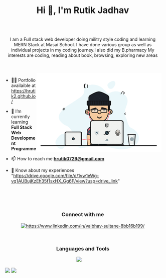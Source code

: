 <h1 align="center">Hi 👋, I'm Rutik Jadhav</h1>
<br>
<br>
<p align="center">I am a Full stack web developer doing militry style coding and learning MERN Stack at Masai School. I have done various group as well as individual projects in my coding journey.I also did my B.pharmacy My interests are coding, reading about book, browsing, exploring new areas
   </p>
<br>
<br>
<img align="right" width="400" src="https://raw.githubusercontent.com/SandunWebDev/SandunWebDev/main/assets/developer_coding_1.gif" alt="">



- 👨‍💻 Portfolio availaible at https://hrutik2.github.io/

- 🌱 I’m currently learning **Full Stack Web Development Programme**

- 📫 How to reach me **hrutik0729@gmail.com**

- 📄 Know about my experiences "https://drive.google.com/file/d/1vw1eWg-vq1AUBujKzEh35f1sxHX_Gg6F/view?usp=drive_link"
<br>
<br>

<br>

<h3 align="center">Connect with me</h3>
<p align="center">
  <a href="https://www.linkedin.com/in/hrutik-jadhav-56ba96247/" target="blank"><img align="center" src="https://raw.githubusercontent.com/rahuldkjain/github-profile-readme-generator/master/src/images/icons/Social/linked-in-alt.svg" alt="https://www.linkedin.com/in/vaibhav-sultane-8bb16b199/" height="30" width="40" /></a>

</p>
<br>

<h3 align="center">Languages and Tools</h3>
<p align="center"> 
    <img src="https://camo.githubusercontent.com/9d07c04bdd98c662d5df9d4e1cc1de8446ffeaebca330feb161f1fb8e1188204/68747470733a2f2f696d672e736869656c64732e696f2f62616467652f4a6176615363726970742d4637444631453f7374796c653d666f722d7468652d6261646765266c6f676f3d6a617661736372697074266c6f676f436f6c6f723d626c61636b" alt="">
    <img src="https://camo.githubusercontent.com/d63d473e728e20a286d22bb2226a7bf45a2b9ac6c72c59c0e61e9730bfe4168c/68747470733a2f2f696d672e736869656c64732e696f2f62616467652f48544d4c352d4533344632363f7374796c653d666f722d7468652d6261646765266c6f676f3d68746d6c35266c6f676f436f6c6f723d7768697465" alt="">
    <img src="https://camo.githubusercontent.com/d2ad175e0a971e33a3b44320b2e6459fb0c515331a131c5e8d65959471c232ce/68747470733a2f2f696d672e736869656c64732e696f2f62616467652f435353332d3135373242363f7374796c653d666f722d7468652d6261646765266c6f676f3d63737335266c6f676f436f6c6f723d7768697465" >
    <img src="https://camo.githubusercontent.com/268ac512e333b69600eb9773a8f80b7a251f4d6149642a50a551d4798183d621/68747470733a2f2f696d672e736869656c64732e696f2f62616467652f52656163742d3230323332413f7374796c653d666f722d7468652d6261646765266c6f676f3d7265616374266c6f676f436f6c6f723d363144414642" alt="">
    <img src="https://camo.githubusercontent.com/6f61ce982d7a61713d63c947148300012945bd4a4cafb8b9313e2426c5a1f273/68747470733a2f2f696d672e736869656c64732e696f2f62616467652f457870726573732e6a732d3430344435393f7374796c653d666f722d7468652d6261646765" alt="">
<img src="https://camo.githubusercontent.com/72e92f69f36703548704a9eeda2a9889c2756b5e08f01a9aec6e658c148d014e/68747470733a2f2f696d672e736869656c64732e696f2f62616467652f4d6f6e676f44422d3445413934423f7374796c653d666f722d7468652d6261646765266c6f676f3d6d6f6e676f6462266c6f676f436f6c6f723d7768697465" alt="">
    <img src="https://camo.githubusercontent.com/b13ed67c809178963ce9d538175b02649800772be1ce0cb02da5879e5614e236/68747470733a2f2f696d672e736869656c64732e696f2f62616467652f426f6f7473747261702d3536334437433f7374796c653d666f722d7468652d6261646765266c6f676f3d626f6f747374726170266c6f676f436f6c6f723d7768697465" alt="">
    <img src="https://camo.githubusercontent.com/fbc3df79ffe1a99e482b154b29262ecbb10d6ee4ed22faa82683aa653d72c4e1/68747470733a2f2f696d672e736869656c64732e696f2f62616467652f4769744875622d3130303030303f7374796c653d666f722d7468652d6261646765266c6f676f3d676974687562266c6f676f436f6c6f723d7768697465" alt="">
    <img src="https://camo.githubusercontent.com/2a41a17db617e01ad5d7eaaa4ce18830a09f6dc0555373913500342cb6cfc025/68747470733a2f2f696d672e736869656c64732e696f2f62616467652f4e65746c6966792d3030433742373f7374796c653d666f722d7468652d6261646765266c6f676f3d6e65746c696679266c6f676f436f6c6f723d77686974" alt="">
    <img src="https://camo.githubusercontent.com/3bcc8da5c94cefdf2d976837d1be601f4d44d36b58d9590e36debe834a6e34de/68747470733a2f2f696d672e736869656c64732e696f2f62616467652f4865726f6b752d3433303039383f7374796c653d666f722d7468652d6261646765266c6f676f3d6865726f6b75266c6f676f436f6c6f723d7768697465" alt="">
    <img src="https://camo.githubusercontent.com/6908bc5919e46cd787b8e5117f092f5ed37da82e8bd602e6339060ea0fff722c/68747470733a2f2f696d672e736869656c64732e696f2f62616467652f52656475782d3539334438383f7374796c653d666f722d7468652d6261646765266c6f676f3d7265647578266c6f676f436f6c6f723d7768697465" alt="">
</p>

<p>  &nbsp;<img align="center" src="https://github-readme-stats.vercel.app/api?username=hrutik2&show_icons=true&locale=en"  />
   <img align="center" src="https://github-readme-stats.vercel.app/api/top-langs?username=hrutik2&show_icons=true&locale=en&layout=compact"  />
</p>
